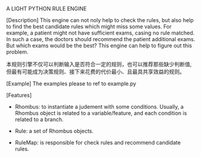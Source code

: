 A LIGHT PYTHON RULE ENGINE

[Description]
This engine can not noly help to check the rules, but also help to find the best candidate rules which might miss some values. For example, a patient might not have sufficient exams, casing no rule matched. In such a case, the doctors should recommend the patient additional exams. But which exams would be the best? This engine can help to figure out this problem. 

本规则引擎不仅可以判断输入是否符合一定的规则，也可以推荐那些缺少判断值, 但最有可能成为决策规则、接下来花费的代价最小、且最具共享效益的规则。

[Example]
The examples please to ref to example.py

[Features]
- Rhombus: to instantiate a judement with some conditions. Usually, a Rhombus object is related to a variable/feature, and each condition is related to a branch.

- Rule: a set of Rhombus objects.

- RuleMap: is responsible for check rules and recommend candidate rules.

